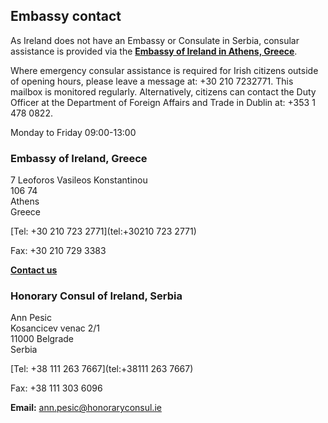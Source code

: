 ## Embassy contact

As Ireland does not have an Embassy or Consulate in Serbia, consular assistance is provided via the [**Embassy of Ireland in Athens, Greece**](https://www.ireland.ie/en/greece/athens/).

Where emergency consular assistance is required for Irish citizens outside of opening hours, please leave a message at: +30 210 7232771. This mailbox is monitored regularly. Alternatively, citizens can contact the Duty Officer at the Department of Foreign Affairs and Trade in Dublin at: +353 1 478 0822.

Monday to Friday 09:00-13:00

### Embassy of Ireland, Greece

7 Leoforos Vasileos Konstantinou   
106 74   
Athens   
Greece

[Tel: +30 210 723 2771](tel:+30210 723 2771)

Fax: +30 210 729 3383

[**Contact us**](/en/greece/athens/contact/)

### Honorary Consul of Ireland, Serbia

Ann Pesic   
Kosancicev venac 2/1   
11000 Belgrade   
Serbia

[Tel: +38 111 263 7667](tel:+38111 263 7667)

Fax: +38 111 303 6096

**Email:** [ann.pesic@honoraryconsul.ie](mailto:ann.pesic@honoraryconsul.ie)